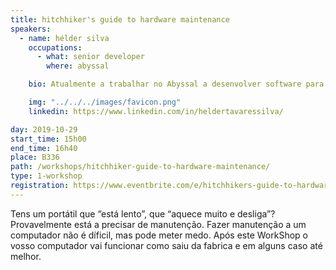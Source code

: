 ```yaml
---
title: hitchhiker's guide to hardware maintenance
speakers:
  - name: hélder silva
    occupations:
      - what: senior developer
        where: abyssal

    bio: Atualmente a trabalhar no Abyssal a desenvolver software para veículos subaquáticos conta com 10 anos de experiência na área engenharia de software. Com experiência em demasiadas linguagens de programação, pode dizer com confiança que as odeia a todas um pouco. Tem um problema grave com código repetido e adora fazer otimizações de código, às vezes bem inúteis. Tem também um especial apreço por hardware, principalmente por desmontar e voltar coisas que levam à questão "Hum, onde é que entrava este parafuso?"

    img: "../../../images/favicon.png"
    linkedin: https://www.linkedin.com/in/heldertavaressilva/

day: 2019-10-29
start_time: 15h00
end_time: 16h40
place: B336
path: /workshops/hitchhiker-guide-to-hardware-maintenance/
type: 1-workshop
registration: https://www.eventbrite.com/e/hitchhikers-guide-to-hardware-maintenance-tickets-51765175032
---
```


Tens um portátil que “está lento”, que “aquece muito e desliga”? Provavelmente está a precisar de manutenção. Fazer manutenção a um computador não é díficil, mas pode meter medo. Após este WorkShop o vosso computador vai funcionar como saiu da fabrica e em alguns caso até melhor.
